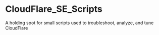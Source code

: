 CloudFlare_SE_Scripts
=====================
A holding spot for small scripts used to troubleshoot, analyze, and tune CloudFlare

